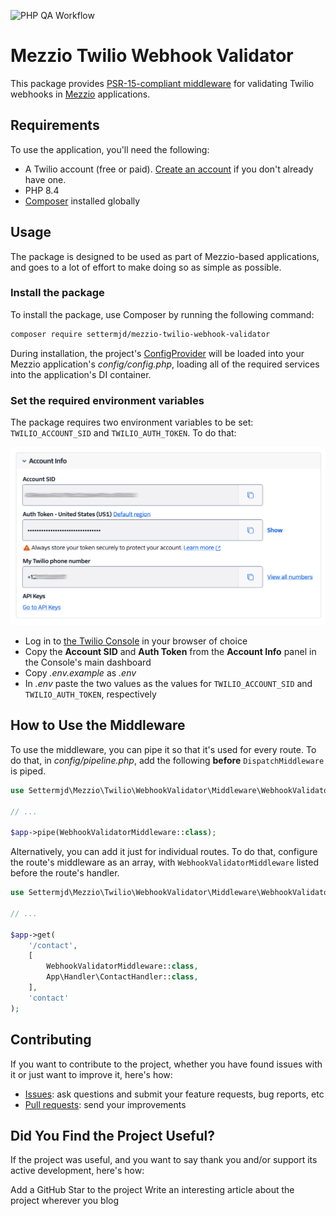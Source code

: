 ![PHP QA Workflow](https://github.com/settermjd/mezzio-twilio-webhook-validator/actions/workflows/php-qa.yml/badge.svg)

<!-- markdownlint-disable MD013 -->
# Mezzio Twilio Webhook Validator

This package provides [PSR-15-compliant middleware][psr-15] for validating Twilio webhooks in [Mezzio][mezzio] applications.

## Requirements

To use the application, you'll need the following:

* A Twilio account (free or paid). [Create an account][try-twilio] if you don't already have one.
* PHP 8.4
* [Composer][composer] installed globally

## Usage

The package is designed to be used as part of Mezzio-based applications, and goes to a lot of effort to make doing so as simple as possible.

### Install the package

To install the package, use Composer by running the following command:

```bash
composer require settermjd/mezzio-twilio-webhook-validator
```

During installation, the project's [ConfigProvider][laminas-configprovider] will be loaded into your Mezzio application's _config/config.php_, loading all of the required services into the application's DI container.

### Set the required environment variables

The package requires two environment variables to be set: `TWILIO_ACCOUNT_SID` and `TWILIO_AUTH_TOKEN`.
To do that:

![The Account Info panel in the Twilio Console's main dashboard, where the Account SID and Twilio phone number have been redacted](./docs/images/twilio-console-account-info-panel.png)

* Log in to [the Twilio Console][twilio-console] in your browser of choice
* Copy the **Account SID** and **Auth Token** from the **Account Info** panel in the Console's main dashboard
* Copy _.env.example_ as _.env_
* In _.env_ paste the two values as the values for `TWILIO_ACCOUNT_SID` and `TWILIO_AUTH_TOKEN`, respectively

## How to Use the Middleware

To use the middleware, you can pipe it so that it's used for every route.
To do that, in _config/pipeline.php_, add the following **before** `DispatchMiddleware` is piped.

```php
use Settermjd\Mezzio\Twilio\WebhookValidator\Middleware\WebhookValidatorMiddleware;

// ...

$app->pipe(WebhookValidatorMiddleware::class);
```

Alternatively, you can add it just for individual routes.
To do that, configure the route's middleware as an array, with `WebhookValidatorMiddleware` listed before the route's handler.

```php
use Settermjd\Mezzio\Twilio\WebhookValidator\Middleware\WebhookValidatorMiddleware;

// ...

$app->get(
    '/contact',
    [
        WebhookValidatorMiddleware::class,
        App\Handler\ContactHandler::class,
    ],
    'contact'
);
```

## Contributing

If you want to contribute to the project, whether you have found issues with it or just want to improve it, here's how:

* [Issues][new-issue]: ask questions and submit your feature requests, bug reports, etc
* [Pull requests][prs]: send your improvements

## Did You Find the Project Useful?

If the project was useful, and you want to say thank you and/or support its active development, here's how:

Add a GitHub Star to the project
Write an interesting article about the project wherever you blog

<!-- Resource Links -->
[composer]: https://getcomposer.org
[laminas-configprovider]: https://docs.laminas.dev/laminas-config-aggregator/config-providers/
[mezzio]: https://docs.mezzio.dev/mezzio/
[new-issue]: https://github.com/settermjd/mezzio-twilio-webhook-validator/issues
[prs]: https://github.com/settermjd/mezzio-twilio-webhook-validator/issues
[psr-15]: https://www.php-fig.org/psr/psr-15/
[try-twilio]: https://twilio.com/try-twilio
[twilio-console]: https://console.twilio.com
<!-- markdownlint-enable MD013 -->
